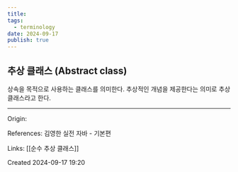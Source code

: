 ```yaml
---
title: 
tags:
  - terminology
date: 2024-09-17
publish: true
---
```

## 추상 클래스 (Abstract class)
상속을 목적으로 사용하는 클래스를 의미한다. 추상적인 개념을 제공한다는 의미로 추상 클래스라고 한다.


---
Origin: 

References: 김영한 실전 자바 - 기본편

Links: [[순수 추상 클래스]]

Created 2024-09-17 19:20